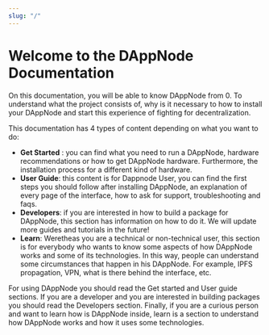 ```yaml
---
slug: "/"
---
```


# Welcome to the DAppNode Documentation

On this documentation, you will be able to know DAppNode from 0. To understand what the project consists of, why is it necessary to how to install your DAppNode and start this experience of fighting for decentralization.

This documentation has 4 types of content depending on what you want to do:

- **Get Started** : you can find what you need to run a DAppNode, hardware recommendations or how to get DAppNode hardware. Furthermore, the installation process for a different kind of hardware.
- **User Guide**: this content is for Dappnode User, you can find the first steps you should follow after installing DAppNode, an explanation of every page of the interface, how to ask for support, troubleshooting and faqs.
- **Developers**: if you are interested in how to build a package for DAppNode, this section has information on how to do it. We will update more guides and tutorials in the future!
- **Learn**: Weretheas you are a technical or non-technical user, this section is for everybody who wants to know some aspects of how DAppNode works and some of its technologies. In this way, people can understand some circumstances that happen in his DAppNode. For example, IPFS propagation, VPN, what is there behind the interface, etc.

For using DAppNode you should read the Get started and User guide sections. If you are a developer and you are interested in building packages you should read the Developers section. Finally, if you are a curious person and want to learn how is DAppNode inside, learn is a section to understand how DAppNode works and how it uses some technologies.
